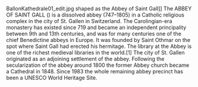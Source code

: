 BallonKathedrale01_edit.jpg shaped as the Abbey of Saint Gall]] The ABBEY OF SAINT GALL () is a dissolved abbey (747–1805) in a Catholic religious complex in the city of St. Gallen in Switzerland. The Carolingian-era monastery has existed since 719 and became an independent principality between 9th and 13th centuries, and was for many centuries one of the chief Benedictine abbeys in Europe. It was founded by Saint Othmar on the spot where Saint Gall had erected his hermitage. The library at the Abbey is one of the richest medieval libraries in the world.[1] The city of St. Gallen originated as an adjoining settlement of the abbey. Following the secularization of the abbey around 1800 the former Abbey church became a Cathedral in 1848. Since 1983 the whole remaining abbey precinct has been a UNESCO World Heritage Site.
